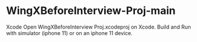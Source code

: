 # WingXBeforeInterview-Proj-main
 
Xcode
Open WingXBeforeInterview Proj.xcodeproj on Xcode.
Build and Run with simulator (iphone 11) or on an iphone 11 device.
